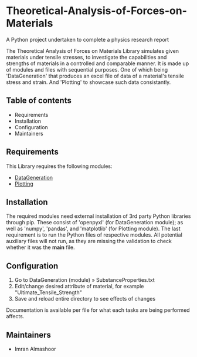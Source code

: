 # Theoretical-Analysis-of-Forces-on-Materials
A Python project undertaken to complete a physics research report

The Theoretical Analysis of Forces on Materials Library simulates given materials 
under tensile stresses, to investigate the capabilities and strengths of materials 
in a controlled and comparable manner. It is made up of modules and files with 
sequential purposes. One of which being 'DataGeneration' that produces an excel 
file of data of a material's tensile stress and strain. And 'Plotting' to 
showcase such data consistantly.

## Table of contents

- Requirements
- Installation
- Configuration
- Maintainers

## Requirements

This Library requires the following modules:

- [DataGeneration](DataGeneration/TensileStressStrainValues.py)
- [Plotting](Plotting/PlottingStressStrainCurve.py)

## Installation

The required modules need external installation of 3rd party Python libraries through pip.
These consist of 'openpyxl' (for DataGeneration module); as well as 'numpy', 'pandas', and 
'matplotlib' (for Plotting module). The last requirement is to run the Python files of 
respective modules. All potential auxiliary files will not run, as they are missing the 
validation to check whether it was the __main__ file.

## Configuration

1. Go to DataGeneration (module) » SubstanceProperties.txt
2. Edit/change desired attribute of material, for example "Ultimate_Tensile_Strength"
3. Save and reload entire directory to see effects of changes

Documentation is available per file for what each tasks are being performed
affects.

## Maintainers

- Imran Almashoor
